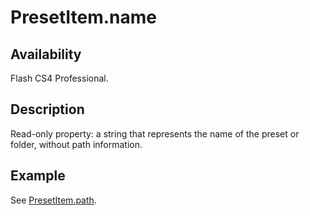 # PresetItem.name

## Availability

Flash CS4 Professional.

## Description

Read-only property: a string that represents the name of the preset or folder, without path information.

## Example

See [PresetItem.path](../PresetItem_object/PresetItem5.md).
